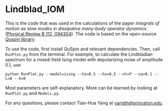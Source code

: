 # Lindblad_IOM

This is the code that was used in the calculations of the paper *Integrals of motion as slow modes in dissipative many-body operator dynamics* ([Physical Review B 112, 094304](https://journals.aps.org/prb/abstract/10.1103/d9b4-wlv6)). The code is based on the open-source [Quspin library](https://quspin.github.io/QuSpin/index.html).

To use the code, first install QuSpin and relevant dependencies. Then, call `RunPlot.py` from the terminal. For example, to calculate the Lindbladian spectrum for a mixed-field Ising model with depolarizing noise of amplitude 0.1, use
```
python RunPlot.py --model=ising --hz=0.5 --hx=0.5 --nt=P --na=0.1 --L=8 --k=0
```
Most parameters are self-explanatory. More can be learned by looking at `RunPlot.py` and `Models.py`.

For any questions, please contact Tian-Hua Yang at [yangth@princeton.edu](mailto:yangth@princeton.edu).
